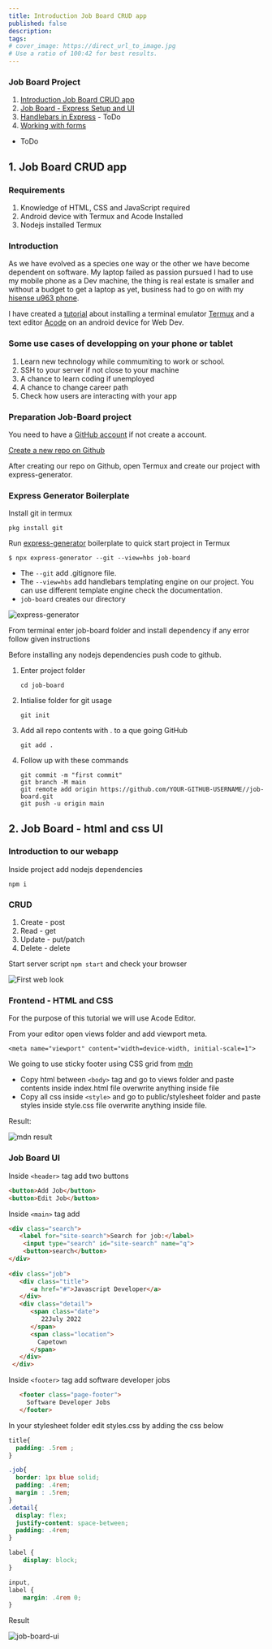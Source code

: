 ```yaml
---
title: Introduction Job Board CRUD app
published: false
description: 
tags: 
# cover_image: https://direct_url_to_image.jpg
# Use a ratio of 100:42 for best results.
---
```


### Job Board Project
1. [Introduction Job Board CRUD app](#example)
2. [Job Board - Express Setup and UI](#example2)
3. [Handlebars in Express](#third-example) - ToDo
4. [Working with forms](#fourth-example)
 - ToDo

## 1. Job Board CRUD app

### Requirements

1.  Knowledge of HTML, CSS and JavaScript required
2.  Android device with Termux and Acode Installed
3.  Nodejs installed Termux

### Introduction

As we have evolved as a species one way or the other we have become dependent on software. My laptop failed as passion pursued I had to use my mobile phone as a Dev machine, the thing is real estate is smaller and without a budget to get a laptop as yet, business had to go on with my [hisense u963 phone](https://www.gsmchoice.com/en/catalogue/hisense/u963/). 

I have created a [tutorial](https://dev.to/brixmavu/setup-android-phone-for-web-dev-iae) about installing a terminal emulator [Termux](https://f-droid.org/en/packages/com.termux/) and a text editor [Acode](https://f-droid.org/packages/com.foxdebug.acode/) on an android device for Web Dev.

### Some use cases of developping on your phone or tablet

1. Learn new technology while commumiting to work or school.
2. SSH to your server if not close to your machine
3. A chance to learn coding if unemployed  
4. A chance to change career path
5. Check how users are interacting with your app

### Preparation Job-Board project

You need to have a [GitHub account](https://github.com/) if not create a account.

[Create a new repo on Github](https://docs.github.com/en/get-started/quickstart/create-a-repo) 

After creating our repo on Github, open Termux and create our project with express-generator.

### Express Generator Boilerplate

Install git in termux

`pkg install git`

Run [express-generator](https://expressjs.com/en/starter/generator.html) boilerplate to quick start project in Termux

`$ npx express-generator --git --view=hbs job-board`

- The `--git` add .gitignore file.
- The `--view=hbs` add handlebars templating engine on our project. You can use different template engine check the documentation.
- `job-board` creates our directory

![express-generator](./img/Screenshot_20220726-075716.png)

From terminal  enter job-board folder and install dependency if any error follow given instructions

Before installing any nodejs dependencies push code to github. 

1. Enter project folder

    `cd job-board`
2. Intialise folder for git usage

     `git init`
3. Add all repo contents with . to a que going GitHub

     `git add .`
4. Follow up with these commands
    ```
    git commit -m "first commit"
    git branch -M main
    git remote add origin https://github.com/YOUR-GITHUB-USERNAME//job-board.git
    git push -u origin main
    ```

## 2. Job Board - html and css UI

### Introduction to our webapp

Inside project add nodejs dependencies

`npm i`

### CRUD 

1. Create - post
2. Read - get
3. Update - put/patch
4. Delete - delete

Start server script `npm start`  and check your browser

![First web look](./img/Screenshot_20220813-055141.png)

### Frontend - HTML and CSS

For the purpose of this tutorial we will use Acode Editor.

From your editor open views folder and add viewport meta.

`<meta name="viewport" content="width=device-width, initial-scale=1">`

We going to use sticky footer using CSS grid from [mdn](https://raw.githubusercontent.com/mdn/css-examples/main/css-cookbook/sticky-footer--download.html)

- Copy html between `<body>` tag and go to views folder and paste contents inside index.html file overwrite anything inside file 
-  Copy all css inside `<style>` and go to public/stylesheet folder and paste styles inside style.css file overwrite anything inside file.

Result:

![mdn result](https://github.com/brixmavu/dev-articles/tree/main/img/Screenshot_20220726-154716.png)

### Job Board UI

Inside `<header>` tag add two buttons

```html
<button>Add Job</button>
<button>Edit Job</button>
```

Inside `<main>` tag add 

```html
<div class="search">
   <label for="site-search">Search for job:</label>
    <input type="search" id="site-search" name="q">
    <button>search</button>
</div>
                
<div class="job">
   <div class="title">
      <a href="#">Javascript Developer</a>
   </div> 
   <div class="detail">
      <span class="date">
         22July 2022
      </span>
      <span class="location"> 
        Capetown
      </span>
   </div>
 </div>
 ```
 
 Inside `<footer>` tag add software developer jobs
 
 ```html
    <footer class="page-footer">
      Software Developer Jobs
    </footer>
 ```
 In your stylesheet folder edit styles.css by adding the css below

```css
title{
  padding: .5rem ;
}

.job{
  border: 1px blue solid;
  padding: .4rem;
  margin : .5rem;
}
.detail{
  display: flex;
  justify-content: space-between;
  padding: .4rem;
}

label {
    display: block;
}

input,
label {
    margin: .4rem 0;
}

```

Result

![job-board-ui](https://github.com/brixmavu/dev-articles/tree/main/img/Screenshot_20220730-063733.png)

